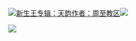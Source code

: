 [![](https://res.chinacath.cn/web/2024/11/08/1731030050068.png@!w100h100)新生王专辑：天韵作者：周至教区![](https://res.chinacath.cn/web/icon/play-128.png)](http://www.zhouzhidiocese.com/track/104108)

![](https://res.chinacath.cn/web/images/2022/12/01/1669881699603.jpg)